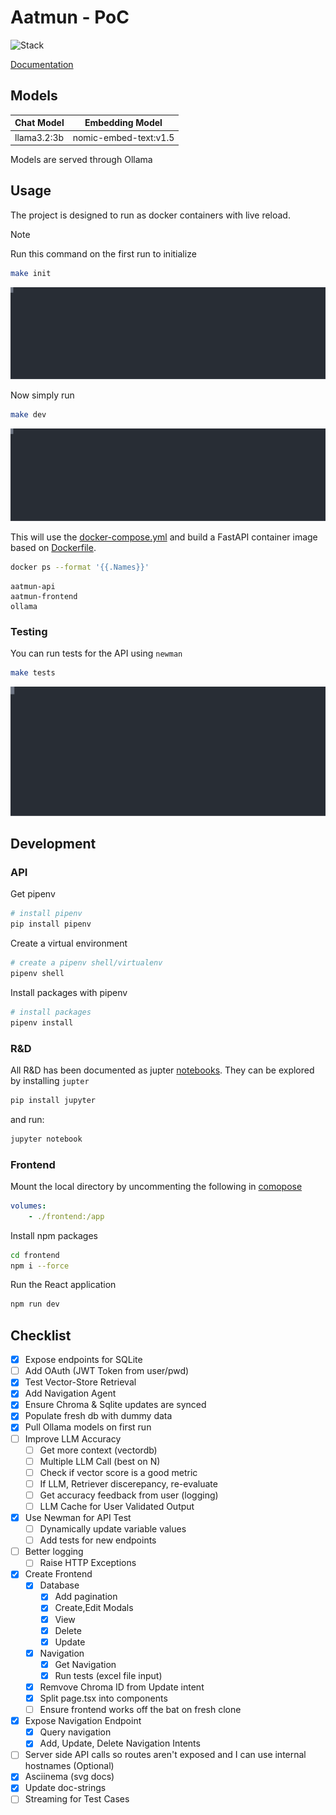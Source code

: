 # Aatmun - PoC

![Stack](https://skillicons.dev/icons?i=ubuntu,bash,py)


[Documentation](./data/docs/Documentation.md)

## Models

| Chat Model  | Embedding Model       |
|-------------|-----------------------|
| llama3.2:3b | nomic-embed-text:v1.5 |

Models are served through Ollama 

## Usage

The project is designed to run as docker containers with live reload.

> [!NOTE]
> Run this command on the first run to initialize


```bash
make init
```

![Init command](./data/images/init.svg)


Now simply run

```bash
make dev
```

![Dev command](./data/images/dev.svg)


This will use the [docker-compose.yml](./docker-compose.yml) and build a FastAPI container image based on [Dockerfile](./Dockerfile).

```bash
docker ps --format '{{.Names}}'
```

```
aatmun-api
aatmun-frontend
ollama
```

### Testing

You can run tests for the API using `newman`

```bash
make tests
```

![Test command](./data/images/test.svg)


## Development

### API

Get pipenv

```bash
# install pipenv
pip install pipenv
```

Create a virtual environment

```bash
# create a pipenv shell/virtualenv
pipenv shell
```

Install packages with pipenv
```bash
# install packages
pipenv install
```

### R&D
All R&D has been documented as jupter [notebooks](./notebooks/). They can be explored by installing `jupter`

```bash
pip install jupyter
```

and run:

```bash
jupyter notebook
```

### Frontend
Mount the local directory by uncommenting the following in [comopose](./docker-compose.yml)

```yml
volumes:
    - ./frontend:/app
```

Install npm packages

```bash
cd frontend 
npm i --force
```

Run the React application

```bash
npm run dev
```

## Checklist

- [x] Expose endpoints for SQLite
- [ ] Add OAuth (JWT Token from user/pwd)
- [x] Test Vector-Store Retrieval
- [x] Add Navigation Agent
- [X] Ensure Chroma & Sqlite updates are synced
- [x] Populate fresh db with dummy data
- [x] Pull Ollama models on first run
- [ ] Improve LLM Accuracy
    - [ ] Get more context (vectordb)
    - [ ] Multiple LLM Call (best on N)
    - [ ] Check if vector score is a good metric
    - [ ] If LLM, Retriever discerepancy, re-evaluate
    - [ ] Get accuracy feedback from user (logging)
    - [ ] LLM Cache for User Validated Output
- [X] Use Newman for API Test
    - [ ] Dynamically update variable values
    - [ ] Add tests for new endpoints
- [ ] Better logging
    - [ ] Raise HTTP Exceptions
- [x] Create Frontend
    - [x] Database
        - [x] Add pagination
        - [x] Create,Edit Modals
        - [x] View
        - [x] Delete
        - [x] Update
    - [x] Navigation
        - [X] Get Navigation
        - [X] Run tests (excel file input)
    - [X] Remvove Chroma ID from Update intent
    - [X] Split page.tsx into components
    - [ ] Ensure frontend works off the bat on fresh clone
- [x] Expose Navigation Endpoint
    - [x] Query navigation
    - [X] Add, Update, Delete Navigation Intents
- [ ] Server side API calls so routes aren't exposed and I can use internal hostnames (Optional)
- [x] Asciinema (svg docs) 
- [x] Update doc-strings
- [ ] Streaming for Test Cases